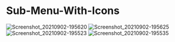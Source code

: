# Sub-Menu-With-Icons
![Screenshot_20210902-195620](https://user-images.githubusercontent.com/86973880/131862222-43f52c1d-4055-453e-8da2-f79993a7c2c8.jpg)
![Screenshot_20210902-195625](https://user-images.githubusercontent.com/86973880/131862224-b109c446-462c-411a-b661-328f1d14c7bc.jpg)
![Screenshot_20210902-195523](https://user-images.githubusercontent.com/86973880/131862226-703016ae-8dad-4240-9702-e7aec8af3401.jpg)
![Screenshot_20210902-195535](https://user-images.githubusercontent.com/86973880/131862230-6c9022d9-df85-40bb-bef6-78f97387a319.jpg)
